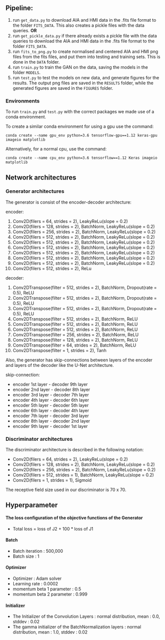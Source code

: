 ## Pipeline:

1. run `get_data.py` to download AIA and HMI data in the .fits file format to the folder `FITS_DATA`. This also creates a pickle files with the data queries. **OR**
1. run `get_pickle_data.py` if there already exists a pickle file with the data queries to download the AIA and HMI data in the .fits file format to the folder `FITS_DATA`.
2. run `fits_to_png.py` to create normalised and centered AIA and HMI png files from the fits files, and put them into testing and training sets. This is done in the `DATA` folder.
3. run `train.py` to train the GAN on the data, saving the models in the folder `MODELS`.
4. run `test.py` to test the models on new data, and generate figures for the results. The output png files are saved in the `RESULTS` folder, while the generated figures are saved in the `FIGURES` folder.

### Environments
To run `train.py` and `test.py` with the correct packages we made use of a conda environment.

To create a similar conda environment for using a gpu use the command:

`conda create --name gpu_env python=3.6 tensorflow-gpu==1.12 keras-gpu imageio matplotlib`

Alternatively, for a normal cpu, use the command:

`conda create --name cpu_env python=3.6 tensorflow==1.12 Keras imageio matplotlib`

## Network architectures

### Generator architectures

The generator is consist of the encoder-decoder architecture:

encoder:

1. Conv2D(filers = 64, strides = 2), LeakyReLu(slope = 0.2)
2. Conv2D(filers = 128, strides = 2), BatchNorm, LeakyReLu(slope = 0.2)
3. Conv2D(filers = 256, strides = 2), BatchNorm, LeakyReLu(slope = 0.2)
4. Conv2D(filers = 512, strides = 2), BatchNorm, LeakyReLu(slope = 0.2)
5. Conv2D(filers = 512, strides = 2), BatchNorm, LeakyReLu(slope = 0.2)
6. Conv2D(filers = 512, strides = 2), BatchNorm, LeakyReLu(slope = 0.2)
7. Conv2D(filers = 512, strides = 2), BatchNorm, LeakyReLu(slope = 0.2)
8. Conv2D(filers = 512, strides = 2), BatchNorm, LeakyReLu(slope = 0.2)
9. Conv2D(filers = 512, strides = 2), BatchNorm, LeakyReLu(slope = 0.2)
10. Conv2D(filers = 512, strides = 2), ReLu

decoder:

1. Conv2DTranspose(filter = 512, strides = 2), BatchNorm, Dropout(rate = 0.5), ReLU
2. Conv2DTranspose(filter = 512, strides = 2), BatchNorm, Dropout(rate = 0.5), ReLU
3. Conv2DTranspose(filter = 512, strides = 2), BatchNorm, Dropout(rate = 0.5), ReLU
4. Conv2DTranspose(filter = 512, strides = 2), BatchNorm, ReLU
5. Conv2DTranspose(filter = 512, strides = 2), BatchNorm, ReLU
6. Conv2DTranspose(filter = 512, strides = 2), BatchNorm, ReLU
7. Conv2DTranspose(filter = 256, strides = 2), BatchNorm, ReLU
8. Conv2DTranspose(filter = 128, strides = 2), BatchNorm, ReLU
9. Conv2DTranspose(filter = 64, strides = 2), BatchNorm, ReLU
10. Conv2DTranspose(filter = 1, strides = 2), Tanh

Also, the generator has skip-connections between layers of the encoder and layers of the decoder like the U-Net architecture. 

skip-connection:

* encoder 1st layer - decoder 9th layer
* encoder 2nd layer - decoder 8th layer
* encoder 3rd layer - decoder 7th layer
* encoder 4th layer - decoder 6th layer
* encoder 5th layer - decoder 5th layer
* encoder 6th layer - decoder 4th layer
* encoder 7th layer - decoder 3rd layer
* encoder 8th layer - decoder 2nd layer
* encoder 9th layer - decoder 1st layer

### Discriminator architectures

The discriminator architecture is described in the following notation:
* Conv2D(filers = 64, strides = 2), LeakyReLu(slope = 0.2)
* Conv2D(filers = 128, strides = 2), BatchNorm, LeakyReLu(slope = 0.2)
* Conv2D(filers = 256, strides = 2), BatchNorm, LeakyReLu(slope = 0.2)
* Conv2D(filers = 512, strides = 1), BatchNorm, LeakyReLu(slope = 0.2)
* Conv2D(filers = 1, strides = 1), Sigmoid

The receptive field size used in our discriminator is 70 x 70.

## Hyperparameter

#### The loss configuration of the objective functions of the Generator
* Total loss = loss of J2 + 100 * loss of J1

#### Batch
* Batch iteration : 500,000
* Batch size : 1

#### Optimizer 
* Optimizer : Adam solver
* Learning rate : 0.0002
* momentum beta 1 parameter : 0.5
* momentum beta 2 parameter : 0.999

#### Initializer
* The Initializer of the Convolution Layers : normal distribution, mean : 0.0, stddev : 0.02
* The gamma initializer of the BatchNormalization layers : normal distribution, mean : 1.0, stddev : 0.02
